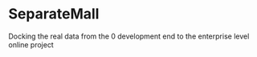 # SeparateMall
Docking the real data from the 0 development end to the enterprise level online project
